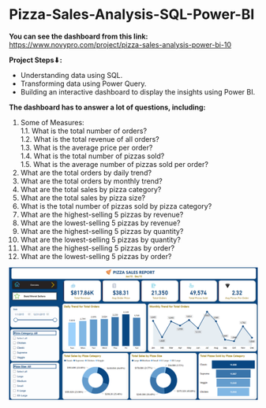 # Pizza-Sales-Analysis-SQL-Power-BI



**You can see the dashboard from this link:** https://www.novypro.com/project/pizza-sales-analysis-power-bi-10


**Project Steps⬇:**
- Understanding data using SQL.
- Transforming data using Power Query.
- Building an interactive dashboard to display the insights using Power BI.



**The dashboard has to answer a lot of questions, including:**
1. Some of Measures:\
1.1. What is the total number of orders?\
1.2. What is the total revenue of all orders?\
1.3. What is the average price per order?\
1.4. What is the total number of pizzas sold?\
1.5. What is the average number of pizzas sold per order?
2. What are the total orders by daily trend?
3. What are the total orders by monthly trend?
4. What are the total sales by pizza category?
5. What are the total sales by pizza size?
6. What is the total number of pizzas sold by pizza category?
7. What are the highest-selling 5 pizzas by revenue?
8. What are the lowest-selling 5 pizzas by revenue?
9. What are the highest-selling 5 pizzas by quantity?
10. What are the lowest-selling 5 pizzas by quantity?
11. What are the highest-selling 5 pizzas by order?
12. What are the lowest-selling 5 pizzas by order?


<img src="Screenshot 2024-04-12 142416.png">


